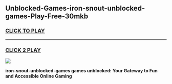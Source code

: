 
## Unblocked-Games-iron-snout-unblocked-games-Play-Free-30mkb
<h3>
<a href="https://premium76.site?title=iron-snout-unblocked-games&ref=10A">CLICK TO PLAY</a></h3>
<hr>

<h3>
<a href="https://premium76.site?title=iron-snout-unblocked-games&ref=10A">CLICK 2 PLAY</a>
  
</h3>

<a href="https://premium76.site?title=iron-snout-unblocked-games&ref=10A"><img src="https://clearcache.store/games.png"></a>


**iron-snout-unblocked-games games unblocked: Your Gateway to Fun and Accessible Online Gaming**
